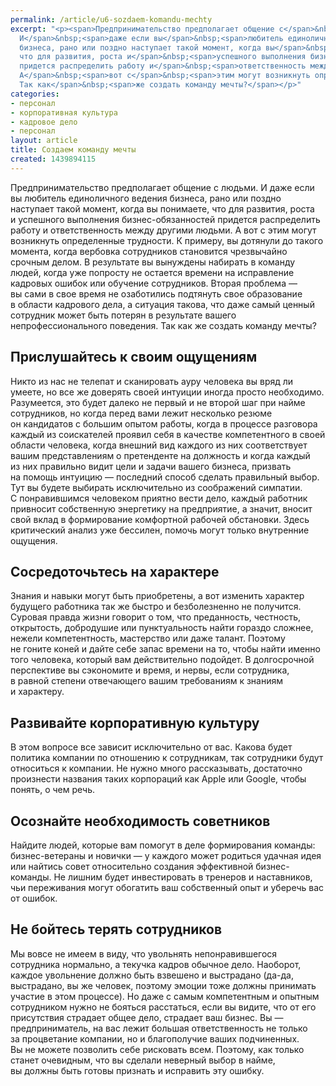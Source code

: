 ```yaml
---
permalink: /article/u6-sozdaem-komandu-mechty
excerpt: "<p><span>Предпринимательство предполагает общение с</span>&nbsp;<span>людьми.
  И</span>&nbsp;<span>даже если вы</span>&nbsp;<span>любитель единоличного ведения
  бизнеса, рано или поздно наступает такой момент, когда вы</span>&nbsp;<span>понимаете,
  что для развития, роста и</span>&nbsp;<span>успешного выполнения бизнес-обязанностей
  придется распределить работу и</span>&nbsp;<span>ответственность между другими людьми.
  А</span>&nbsp;<span>вот с</span>&nbsp;<span>этим могут возникнуть определенные трудности.
  Так как</span>&nbsp;<span>же создать команду мечты?</span></p>"
categories:
- персонал
- корпоративная культура
- кадровое дело
- персонал
layout: article
title: Создаем команду мечты
created: 1439894115
---
```

<p><span>Предпринимательство предполагает общение с</span>&nbsp;<span>людьми. И</span>&nbsp;<span>даже если вы</span>&nbsp;<span>любитель единоличного ведения бизнеса, рано или поздно наступает такой момент, когда вы</span>&nbsp;<span>понимаете, что для развития, роста и</span>&nbsp;<span>успешного выполнения бизнес-обязанностей придется распределить работу и</span>&nbsp;<span>ответственность между другими людьми. А</span>&nbsp;<span>вот с</span>&nbsp;<span>этим могут возникнуть определенные трудности. К</span>&nbsp;<span>примеру, вы</span>&nbsp;<span>дотянули до</span>&nbsp;<span>такого момента, когда вербовка сотрудников становится чрезвычайно срочным делом. В</span>&nbsp;<span>результате вы</span>&nbsp;<span>вынуждены набирать в</span>&nbsp;<span>команду людей, когда уже попросту не</span>&nbsp;<span>остается времени на</span>&nbsp;<span>исправление кадровых ошибок или обучение сотрудников. Вторая проблема</span>&nbsp;<span>— вы</span>&nbsp;<span>сами в</span>&nbsp;<span>свое время не</span>&nbsp;<span>озаботились подтянуть свое образование в</span>&nbsp;<span>области кадрового дела, а</span>&nbsp;<span>ситуация такова, что даже самый ценный сотрудник может быть потерян в</span>&nbsp;<span>результате вашего непрофессионального поведения. Так как</span>&nbsp;<span>же создать команду мечты?</span></p>
<h2>Прислушайтесь к&nbsp;своим ощущениям</h2>
<p>Никто из&nbsp;нас не&nbsp;телепат и&nbsp;сканировать ауру человека вы&nbsp;вряд&nbsp;ли умеете, но&nbsp;все&nbsp;же доверять своей интуиции иногда просто необходимо. Разумеется, это будет далеко не&nbsp;первый и&nbsp;не&nbsp;второй шаг при найме сотрудников, но&nbsp;когда перед вами лежит несколько резюме он&nbsp;кандидатов с&nbsp;большим опытом работы, когда в&nbsp;процессе разговора каждый из&nbsp;соискателей проявил себя в&nbsp;качестве компетентного в&nbsp;своей области человека, когда внешний вид каждого из&nbsp;них соответствует вашим представлениям о&nbsp;претенденте на&nbsp;должность и&nbsp;когда каждый из&nbsp;них правильно видит цели и&nbsp;задачи вашего бизнеса, призвать на&nbsp;помощь интуицию&nbsp;— последний способ сделать правильный выбор. Тут вы&nbsp;будете выбирать исключительно из&nbsp;соображений симпатии. С&nbsp;понравившимся человеком приятно вести дело, каждый работник привносит собственную энергетику на&nbsp;предприятие, а&nbsp;значит, вносит свой вклад в&nbsp;формирование комфортной рабочей обстановки. Здесь критический анализ уже бессилен, помочь могут только внутренние ощущения.</p>
<h2>Сосредоточьтесь на&nbsp;характере</h2>
<p>Знания и&nbsp;навыки могут быть приобретены, а&nbsp;вот изменить характер будущего работника так&nbsp;же быстро и&nbsp;безболезненно не&nbsp;получится. Суровая правда жизни говорит о&nbsp;том, что преданность, честность, открытость, добродушие или пунктуальность найти гораздо сложнее, нежели компетентность, мастерство или даже талант. Поэтому не&nbsp;гоните коней и&nbsp;дайте себе запас времени на&nbsp;то, чтобы найти именно того человека, который вам действительно подойдет. В&nbsp;долгосрочной перспективе вы&nbsp;сэкономите и&nbsp;время, и&nbsp;нервы, если сотрудника, в&nbsp;равной степени отвечающего вашим требованиям к&nbsp;знаниям и&nbsp;характеру.</p>
<h2>Развивайте корпоративную культуру</h2>
<p>В&nbsp;этом вопросе все зависит исключительно от&nbsp;вас. Какова будет политика компании по&nbsp;отношению к&nbsp;сотрудникам, так сотрудники будут относиться к&nbsp;компании. Не&nbsp;нужно много рассказывать, достаточно произнести названия таких корпораций как Apple или Google, чтобы понять, о&nbsp;чем речь.</p>
<h2>Осознайте необходимость советников</h2>
<p>Найдите людей, которые вам помогут в&nbsp;деле формирования команды: бизнес-ветераны и&nbsp;новички&nbsp;— у&nbsp;каждого может родиться удачная идея или найтись совет относительно создания эффективной бизнес-команды. Не&nbsp;лишним будет инвестировать в&nbsp;тренеров и&nbsp;наставников, чьи переживания могут обогатить ваш собственный опыт и&nbsp;уберечь вас от&nbsp;ошибок.</p>
<h2>Не&nbsp;бойтесь терять сотрудников</h2>
<p>Мы&nbsp;вовсе не&nbsp;имеем в&nbsp;виду, что увольнять непонравившегося сотрудника нормально, а&nbsp;текучка кадров обычное дело. Наоборот, каждое увольнение должно быть взвешено и&nbsp;выстрадано (да-да, выстрадано, вы&nbsp;же человек, поэтому эмоции тоже должны принимать участие в&nbsp;этом процессе). Но&nbsp;даже с&nbsp;самым компетентным и&nbsp;опытным сотрудником нужно не&nbsp;бояться расстаться, если вы&nbsp;видите, что от&nbsp;его присутствия страдает общее дело, страдает ваш бизнес. Вы&nbsp;— предприниматель, на&nbsp;вас лежит большая ответственность не&nbsp;только за&nbsp;процветание компании, но&nbsp;и&nbsp;благополучие ваших подчиненных. Вы&nbsp;не&nbsp;можете позволить себе рисковать всем. Поэтому, как только станет очевидным, что вы&nbsp;сделали неверный выбор в&nbsp;найме, вы&nbsp;должны быть готовы признать и&nbsp;исправить эту ошибку.</p>
